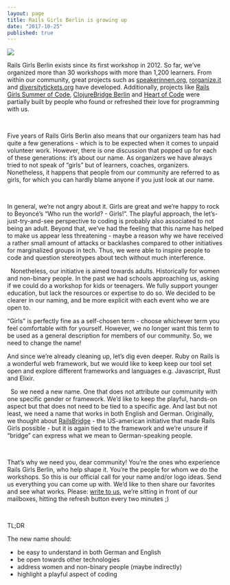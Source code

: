 ```yaml
---
layout: page
title: Rails Girls Berlin is growing up
date: "2017-10-25"
published: true
---
```


![](../../assets/images/IMG_0876b.jpg)


Rails Girls Berlin exists since its first workshop in 2012. So far, we’ve organized more than 30 workshops with more than 1,200 learners. From within our community, great projects such as [speakerinnen.org](http://speakerinnen.org), [rorganize.it](http://rorganize.it) and [diversitytickets.org](http://diversitytickets.org) have developed. Additionally, projects like [Rails Girls Summer of Code](https://railsgirlssummerofcode.org/), [ClojureBridge Berlin](http://clojurebridge-berlin.org) and [Heart of Code](http://heartofcode.org) were partially built by people who found or refreshed their love for programming with us.

 

Five years of Rails Girls Berlin also means that our organizers team has had quite a few generations - which is to be expected when it comes to unpaid volunteer work. However, there is one discussion that popped up for each of these generations: it’s about our name. As organizers we have always tried to not speak of “girls” but of learners, coaches, organizers. Nonetheless, it happens that people from our community are referred to as girls, for which you can hardly blame anyone if you just look at our name.

 

In general, we’re not angry about it. Girls are great and we’re happy to rock to Beyoncé’s “Who run the world? - Girls!”. The playful approach, the let’s-just-try-and-see perspective to coding is probably also associated to not being an adult. Beyond that, we’ve had the feeling that this name has helped to make us appear less threatening - maybe a reason why we have received a rather small amount of attacks or backlashes compared to other initiatives for marginalized groups in tech. Thus, we were able to inspire people to code and question stereotypes about tech without much interference.

 
Nonetheless, our initiative is aimed towards adults. Historically for women and non-binary people. In the past we had schools approaching us, asking if we could do a workshop for kids or teenagers. We fully support younger education, but lack the resources or expertise to do so. We decided to be clearer in our naming, and be more explicit with each event who we are open to.


“Girls” is perfectly fine as a self-chosen term - choose whichever term you feel comfortable with for yourself. However, we no longer want this term to be used as a general description for members of our community. So, we need to change the name!


And since we’re already cleaning up, let’s dig even deeper. Ruby on Rails is a wonderful web framework, but we would like to keep keep our tool set open and explore different frameworks and languages e.g. Javascript, Rust and Elixir.

 
So we need a new name. One that does not attribute our community with one specific gender or framework. We’d like to keep the playful, hands-on aspect but that does not need to be tied to a specific age. And last but not least, we need a name that works in both English and German. Originally, we thought about [RailsBridge](http://railsbridge.org/) - the US-american initiative that made Rails Girls possible - but it is again tied to the framework and we’re unsure if “bridge” can express what we mean to German-speaking people.

 

That’s why we need you, dear community! You’re the ones who experience Rails Girls Berlin, who help shape it. You’re the people for whom we do the workshops. So this is our official call for your name and/or logo ideas. Send us everything you can come up with. We’d like to then share our favorites and see what works. Please: [write to us](mailto:contact@codecurious.org), we’re sitting in front of our mailboxes, hitting the refresh button every two minutes ;)

 

TL;DR

The new name should:

- be easy to understand in both German and English
- be open towards other technologies
- address women and non-binary people (maybe indirectly)
- highlight a playful aspect of coding
